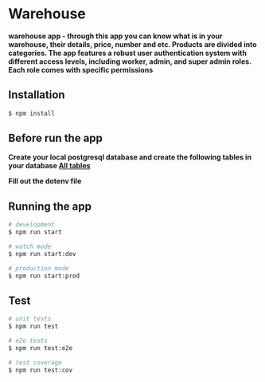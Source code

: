 # Warehouse

<b>
warehouse app - through this app you can know what is in your warehouse, their details, price, number and etc. Products are divided into categories. The app features a robust user authentication system with different access levels, including worker, admin, and super admin roles. Each role comes with specific permissions
</b>



## Installation

```bash
$ npm install
```

## Before run the app

<p>
 <b>
   Create your local postgresql database and create the following tables in your database <a href="https://github.com/ZuxriddinSaidaxmadoof/warehouse/blob/main/database/tables.sql">All tables</a> 
 </b> 
</p>
<p>
 <b>
    Fill out the dotenv file
 </b> 
</p>



## Running the app

```bash
# development
$ npm run start

# watch mode
$ npm run start:dev

# production mode
$ npm run start:prod
```

## Test

```bash
# unit tests
$ npm run test

# e2e tests
$ npm run test:e2e

# test coverage
$ npm run test:cov
```

